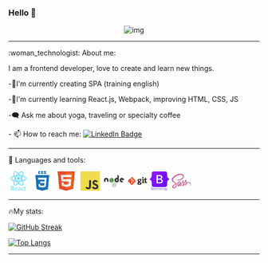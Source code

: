 ### Hello 👋

<div align='center'>
  <img src="https://media.giphy.com/media/v1.Y2lkPTc5MGI3NjExc2k4dnk0cHRxM2NyMm53dG40eHNhNmxwY2trdGFvZW0xdzgzZmNmZCZlcD12MV9pbnRlcm5hbF9naWZfYnlfaWQmY3Q9Zw/hpXdHPfFI5wTABdDx9/giphy.gif" width="200" height="160" frameBorder="0" alt='img'/>
</div>

---

<p>
:woman_technologist: About me:</p>
<p>
I am a frontend developer, love to create and learn new things.</p>
<p>
-🔭I'm currently creating SPA (training english)</p>
<p>
-🌱I'm currently learning React.js, Webpack, improving HTML, CSS, JS</p>
<p>
  -🗨️ Ask me about yoga, traveling or specialty coffee
</p>
- 📫 How to reach me: <a href="https://www.linkedin.com/in/elena-romanova-3b21132b0/">
    <img src="https://img.shields.io/badge/LinkedIn-blue?style=for-the-badge&logo=linkedin&logoColor=white" alt="LinkedIn Badge"/></a>

---

🧰 Languages and tools:
<div>
  <img src="https://github.com/devicons/devicon/blob/master/icons/react/react-original-wordmark.svg" title="React" alt="React" width="40" height="40"/>&nbsp;
  <img src="https://github.com/devicons/devicon/blob/master/icons/css3/css3-plain-wordmark.svg"  title="CSS3" alt="CSS" width="40" height="40"/>&nbsp;
  <img src="https://github.com/devicons/devicon/blob/master/icons/html5/html5-original.svg" title="HTML5" alt="HTML" width="40" height="40"/>&nbsp;
  <img src="https://github.com/devicons/devicon/blob/master/icons/javascript/javascript-original.svg" title="JavaScript" alt="JavaScript" width="40" height="40"/>&nbsp;
  <img src="https://github.com/devicons/devicon/blob/master/icons/nodejs/nodejs-original-wordmark.svg" title="NodeJS" alt="NodeJS" width="40" height="40"/>&nbsp;
  <img src="https://github.com/devicons/devicon/blob/master/icons/git/git-original-wordmark.svg" title="Git" **alt="Git" width="40" height="40"/>
  <img src="https://github.com/devicons/devicon/blob/master/icons/bootstrap/bootstrap-original-wordmark.svg" title="bs" **alt="BS" width="40" height="40"/>
  <img src="https://github.com/devicons/devicon/blob/master/icons/sass/sass-original.svg" title="sASS" **alt="SASS" width="40" height="40"/>
</div>

---

🔥My stats:

[![GitHub Streak](http://github-readme-streak-stats.herokuapp.com?user=eeromanova&theme=white&background=ffffff)](https://git.io/streak-stats)

[![Top Langs](https://github-readme-stats.vercel.app/api/top-langs/?username=eeromanova&layout=compact&theme=vision-friendly-light)](https://github.com/anuraghazra/github-readme-stats)
  
---

<!--
**eeromanova/eeromanova** is a ✨ _special_ ✨ repository because its `README.md` (this file) appears on your GitHub profile.






Here are some ideas to get you started:

- 🔭 I’m currently working on ...
- 🌱 I’m currently learning ...
- 👯 I’m looking to collaborate on ...
- 🤔 I’m looking for help with ...
- 💬 Ask me about ...
- 📫 How to reach me: ...
- 😄 Pronouns: ...
- ⚡ Fun fact: ...
-->
